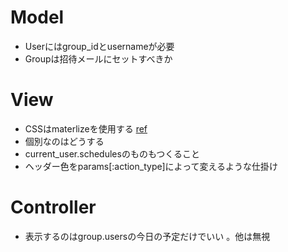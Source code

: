 # Model 
- Userにはgroup_idとusernameが必要
- Groupは招待メールにセットすべきか

# View
- CSSはmaterlizeを使用する  [ref](https://materializecss.com/)  
- 個別なのはどうする 
- current_user.schedulesのものもつくること   
- ヘッダー色をparams[:action_type]によって変えるような仕掛け  


# Controller
- 表示するのはgroup.usersの今日の予定だけでいい 。他は無視  


